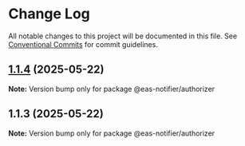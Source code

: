# Change Log

All notable changes to this project will be documented in this file.
See [Conventional Commits](https://conventionalcommits.org) for commit guidelines.

<a name="1.1.4"></a>

## [1.1.4](https://github.com/luke-h1/eas-slack-notifier/compare/v1.1.3...v1.1.4) (2025-05-22)

**Note:** Version bump only for package @eas-notifier/authorizer

<a name="1.1.3"></a>

## 1.1.3 (2025-05-22)

**Note:** Version bump only for package @eas-notifier/authorizer
